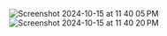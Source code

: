 ![Screenshot 2024-10-15 at 11 40 05 PM](https://github.com/user-attachments/assets/c10b537a-0fd4-4a88-b99f-2cf328d18418)
![Screenshot 2024-10-15 at 11 40 20 PM](https://github.com/user-attachments/assets/a881e47c-5f27-4ef2-aa7a-139412f39320)
